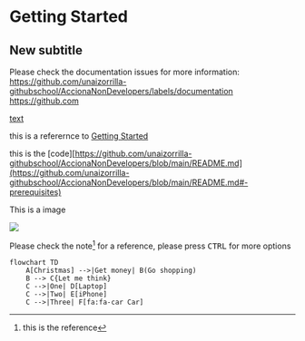 # Getting Started

## New subtitle

Please check the documentation issues for more information: https://github.com/unaizorrilla-githubschool/AccionaNonDevelopers/labels/documentation
https://github.com

[text](https://github.com)

this is a referernce to [Getting Started](#Getting-Started)

this is the [code][https://github.com/unaizorrilla-githubschool/AccionaNonDevelopers/blob/main/README.md](https://github.com/unaizorrilla-githubschool/AccionaNonDevelopers/blob/main/README.md#-prerequisites)

This is a image


![](https://www.nationalgeographic.com.es/medio/2022/12/12/caballo-1_c26bdfb7_221212154643_1280x720.jpg)


Please check the note[^1] for a reference, please press <kbd>CTRL</kbd> for more options


[^1]: this is the reference

```mermaid
flowchart TD
    A[Christmas] -->|Get money| B(Go shopping)
    B --> C{Let me think}
    C -->|One| D[Laptop]
    C -->|Two| E[iPhone]
    C -->|Three| F[fa:fa-car Car]
```
